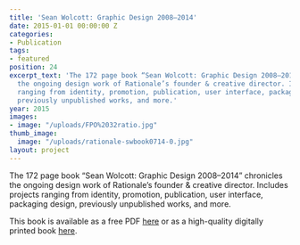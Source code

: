 ```yaml
---
title: 'Sean Wolcott: Graphic Design 2008–2014'
date: 2015-01-01 00:00:00 Z
categories:
- Publication
tags:
- featured
position: 24
excerpt_text: 'The 172 page book “Sean Wolcott: Graphic Design 2008–2014” chronicles
  the ongoing design work of Rationale’s founder & creative director. Includes projects
  ranging from identity, promotion, publication, user interface, packaging design,
  previously unpublished works, and more.'
year: 2015
images:
- image: "/uploads/FPO%2032ratio.jpg"
thumb_image:
  image: "/uploads/rationale-swbook0714-0.jpg"
layout: project
---
```


The 172 page book “Sean Wolcott: Graphic Design 2008–2014” chronicles the ongoing design work of Rationale’s founder & creative director. Includes projects ranging from identity, promotion, publication, user interface, packaging design, previously unpublished works, and more.

This book is available as a free PDF [here](http://rationale-design.com/assets/img/_source/resources/sean-wolcott-graphic-design-20082014/sean-wolcott-graphic-design-2008-2014.pdf) or as a high-quality digitally printed book [here](http://rationale-design.com/store/sean-wolcott-graphic-design-20082014/).